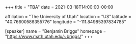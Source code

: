 +++
title = "TBA"
date = 2021-03-18T14:00:00-00:00

affiliation = "The University of Utah"
location = "US"
latitude = "40.76600586355776"
longitude = "-111.84985397834785"

[speaker]
  name = "Benjamin Briggs"
  homepage = "https://www.math.utah.edu/~briggs/"
+++
